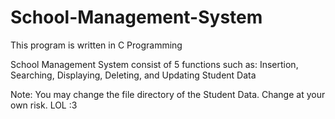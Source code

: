 # School-Management-System

This program is written in C Programming

School Management System consist of 5 functions such as: Insertion, Searching, Displaying, Deleting, and Updating Student Data

Note: You may change the file directory of the Student Data. Change at your own risk. LOL :3
